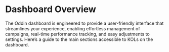 # Dashboard Overview

The Oddin dashboard is engineered to provide a user-friendly interface that streamlines your experience, enabling effortless management of campaigns, real-time performance tracking, and easy adjustments to settings. Here’s a guide to the main sections accessible to KOLs on the dashboard.

